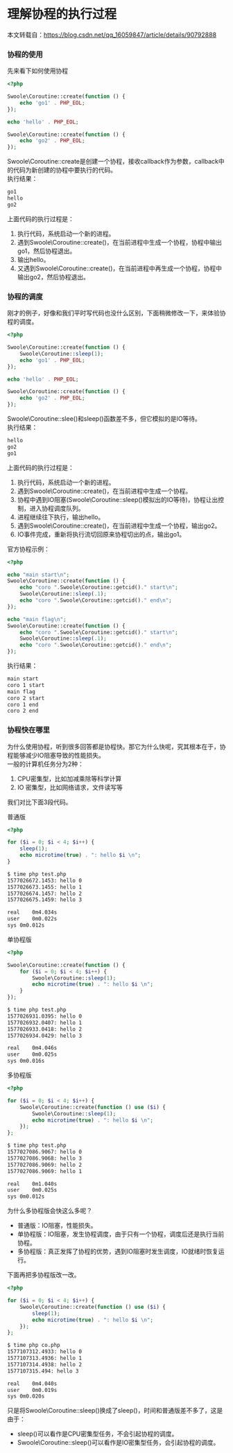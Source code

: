 # 理解协程的执行过程

本文转载自：https://blog.csdn.net/qq_16059847/article/details/90792888

### 协程的使用
先来看下如何使用协程
```php
<?php

Swoole\Coroutine::create(function () {
    echo 'go1' . PHP_EOL;
});

echo 'hello' . PHP_EOL;

Swoole\Coroutine::create(function () {
    echo 'go2' . PHP_EOL;
});
```
Swoole\Coroutine::create是创建一个协程，接收callback作为参数，callback中的代码为新创建的协程中要执行的代码。  
执行结果：
```bash
go1
hello
go2
```
  
上面代码的执行过程是：  
1. 执行代码，系统启动一个新的进程。
2. 遇到Swoole\Coroutine::create()，在当前进程中生成一个协程，协程中输出go1，然后协程退出。
3. 输出hello。
4. 又遇到Swoole\Coroutine::create()，在当前进程中再生成一个协程，协程中输出go2，然后协程退出。

### 协程的调度
刚才的例子，好像和我们平时写代码也没什么区别，下面稍微修改一下，来体验协程的调度。  
```php
<?php

Swoole\Coroutine::create(function () {
    Swoole\Coroutine::sleep(1);
    echo 'go1' . PHP_EOL;
});

echo 'hello' . PHP_EOL;

Swoole\Coroutine::create(function () {
    echo 'go2' . PHP_EOL;
});
```
Swoole\Coroutine::slee()和sleep()函数差不多，但它模拟的是IO等待。  
执行结果：
```bash
hello
go2
go1
```
上面代码的执行过程是：  
1.  执行代码，系统启动一个新的进程。
2. 遇到Swoole\Coroutine::create()，在当前进程中生成一个协程。
3. 协程中遇到IO阻塞(Swoole\Coroutine::sleep()模拟出的IO等待)，协程让出控制，进入协程调度队列。
4. 进程继续往下执行，输出hello。
5. 遇到Swoole\Coroutine::create()，在当前进程中生成一个协程，输出go2。
6. IO事件完成，重新将执行流切回原来协程切出的点，输出go1。

官方协程示例：
```php
<?php

echo "main start\n";
Swoole\Coroutine::create(function () {
    echo "coro ".Swoole\Coroutine::getcid()." start\n";
    Swoole\Coroutine::sleep(.1);
    echo "coro ".Swoole\Coroutine::getcid()." end\n";
});

echo "main flag\n";
Swoole\Coroutine::create(function () {
    echo "coro ".Swoole\Coroutine::getcid()." start\n";
    Swoole\Coroutine::sleep(.1);
    echo "coro ".Swoole\Coroutine::getcid()." end\n";
});
```
执行结果：
```bash
main start
coro 1 start
main flag
coro 2 start
coro 1 end
coro 2 end
```

### 协程快在哪里
为什么使用协程，听到很多回答都是协程快。那它为什么快呢，究其根本在于，协程能够减少IO阻塞导致的性能损失。  
一般的计算机任务分为2种：  
1. CPU密集型，比如加减乘除等科学计算
2. IO 密集型，比如网络请求，文件读写等  

我们对比下面3段代码。  

普通版  
```php
<?php

for ($i = 0; $i < 4; $i++) {
    sleep(1);
    echo microtime(true) . ": hello $i \n";
}
```
```bash
$ time php test.php
1577026672.1453: hello 0
1577026673.1455: hello 1
1577026674.1457: hello 2
1577026675.1459: hello 3

real	0m4.034s
user	0m0.022s
sys	0m0.012s
```
单协程版
```php
<?php

Swoole\Coroutine::create(function () {
    for ($i = 0; $i < 4; $i++) {
        Swoole\Coroutine::sleep(1);
        echo microtime(true) . ": hello $i \n";
    }
});
```
```bash
$ time php test.php
1577026931.0395: hello 0
1577026932.0407: hello 1
1577026933.0418: hello 2
1577026934.0429: hello 3

real	0m4.046s
user	0m0.025s
sys	0m0.016s
```
多协程版
```php
<?php

for ($i = 0; $i < 4; $i++) {
    Swoole\Coroutine::create(function () use ($i) {
        Swoole\Coroutine::sleep(1);
        echo microtime(true) . ": hello $i \n";
    });
};
```
```bash
$ time php test.php
1577027086.9067: hello 0
1577027086.9068: hello 3
1577027086.9069: hello 2
1577027086.9069: hello 1

real	0m1.040s
user	0m0.025s
sys	0m0.012s
```
为什么多协程版会快这么多呢？  

- 普通版：IO阻塞，性能损失。
- 单协程版：IO阻塞，发生协程调度，由于只有一个协程，调度后还是执行当前协程。
- 多协程版：真正发挥了协程的优势，遇到IO阻塞时发生调度，IO就绪时恢复运行。  

下面再把多协程版改一改。
```php
<?php

for ($i = 0; $i < 4; $i++) {
    Swoole\Coroutine::create(function () use ($i) {
        sleep(1);
        echo microtime(true) . ": hello $i \n";
    });
};
```
```bash
$ time php co.php
1577107312.4933: hello 0
1577107313.4936: hello 1
1577107314.4938: hello 2
1577107315.494: hello 3

real	0m4.040s
user	0m0.019s
sys	0m0.020s
```

只是将Swoole\Coroutine::sleep()换成了sleep()，时间和普通版差不多了，这是由于：  
- sleep()可以看作是CPU密集型任务，不会引起协程的调度。
- Swoole\Coroutine::sleep()可以看作是IO密集型任务，会引起协程的调度。
